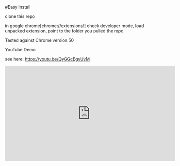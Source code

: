 #Easy Install

clone this repo

in google chrome[chrome://extensions/] check 
developer mode, load unpacked extension, point to the folder you pulled the repo	

Tested against Chrome version 50

YouTube Demo 

see here: https://youtu.be/QyGGcEgvUvM
<iframe width="560" height="315" src="https://www.youtube.com/embed/QyGGcEgvUvM" frameborder="0" allowfullscreen></iframe>



